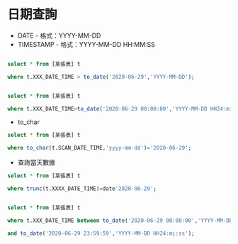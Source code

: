 # 日期查詢


* DATE - 格式：YYYY-MM-DD
* TIMESTAMP - 格式：YYYY-MM-DD HH:MM:SS

```sql

select * from [某張表] t

where t.XXX_DATE_TIME > to_date('2020-06-29','YYYY-MM-DD');


select * from [某張表] t

where t.XXX_DATE_TIME>to_date('2020-06-29 00:00:00','YYYY-MM-DD HH24:mi:ss');


```

* to_char

```sql
select * from [某張表] t

where to_char(t.SCAN_DATE_TIME,'yyyy-mm-dd')='2020-06-29';
```

* 查詢當天數據

```sql
select * from [某張表] t

where trunc(t.XXXX_DATE_TIME)=date'2020-06-29';


select * from [某張表] t

where t.XXX_DATE_TIME between to_date('2020-06-29 00:00:00','YYYY-MM-DD HH24:mi:ss')

and to_date('2020-06-29 23:59:59','YYYY-MM-DD HH24:mi:ss');


```